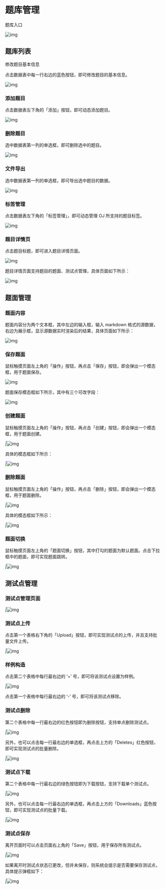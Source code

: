 # 题库管理

题库入口

![img](/img/manager-manual/160467186175.jpg)

## 题库列表

修改题目基本信息

点击数据表中每一行右边的蓝色按钮，即可修改题目的基本信息。

![img](/img/manager-manual/160467186223.jpg)

### 添加题目

点击数据表左下角的「添加」按钮，即可动态添加题目。

![img](/img/manager-manual/160467186279.jpg)

### 删除题目

选中数据表第一列的单选框，即可删除选中的题目。

![img](/img/manager-manual/160467186319.jpg)

### 文件导出

选中数据表第一列的单选框，即可导出选中题目的数据。

![img](/img/manager-manual/160467186397.jpg)

### 标签管理

点击数据表左下角的「标签管理」，即可动态管理 OJ 所支持的题目标签。

![img](/img/manager-manual/160467186494.jpg)

### 题目详情页

点击题目标题，即可进入题目详情页面。

![img](/img/manager-manual/160467186536.jpg)

题目详情页面支持题目的题面、测试点管理，具体页面如下所示：

![img](/img/manager-manual/160467186613.jpg)

## 题面管理

### 题面内容

题面内容分为两个文本框，其中左边的输入框，输入 markdown 格式的源数据，右边为展示框，显示源数据实时渲染后的结果，具体页面如下所示：

![img](/img/manager-manual/160467186673.jpg)

### 保存题面

鼠标触摸页面左上角的「操作」按钮，再点击「保存」按钮，即会弹出一个模态框，用于题面保存。

![img](/img/manager-manual/160467186722.jpg)

题面保存模态框如下所示，其中有三个可改字段：

![img](/img/manager-manual/160467186789.jpg)

### 创建题面

鼠标触摸页面左上角的「操作」按钮，再点击「创建」按钮，即会弹出一个模态框，用于题面创建。

*|*![img](/img/manager-manual/160467186858.jpg)

具体的模态框如下所示：

*|*![img](/img/manager-manual/160467186900.jpg)

### 删除题面

鼠标触摸页面左上角的「操作」按钮，再点击「删除」按钮，即会弹出一个模态框，用于题面删除。

*|*![img](/img/manager-manual/160467186948.jpg)

具体的模态框如下所示：

*|*![img](/img/manager-manual/160467186983.jpg)

### 题面切换

鼠标触摸页面左上角的「题面切换」按钮，其中打勾的题面为默认题面。点击下拉框中的题面，即可实现题面跳转。

*|*![img](/img/manager-manual/160467187073.jpg)

## 测试点管理

### 测试点管理页面

*|*![img](/img/manager-manual/160467187130.jpg)

### 测试点上传

点击第一个表格右下角的「Upload」按钮，即可实现测试点的上传，并且支持批量文件上传。

*|*![img](/img/manager-manual/160467187180.jpg)

### 样例构造

点击第二个表格中每行最右边的 ‘+’ 号，即可将该测试点设置为样例。

*|*![img](/img/manager-manual/160467187266.jpg)

点击第一个表格中每行最右边的 ‘-’ 号，即可将该测试点移除。

### 测试点删除

第二个表格中每一行最右边的红色按钮即为删除按钮，支持单点删除测试点。

*|*![img](/img/manager-manual/160467187312.jpg)

另外，也可以点击每一行最右边的单选框，再点击上方的「Deletes」红色按钮，即可实现测试点的批量删除。

*|*![img](/img/manager-manual/160467187360.jpg)

### 测试点下载

第二个表格中每一行最右边的绿色按钮即为下载按钮，支持下载单个测试点。

*|*![img](/img/manager-manual/160467187406.jpg)

另外，也可以点击每一行最右边的单选框，再点击上方的「Downloads」蓝色按钮，即可实现测试点的批量下载。

*|*![img](/img/manager-manual/160467187473.jpg)

### 测试点保存

离开页面时可以点击页面右上角的「Save」按钮，用于保存所有测试点。

*|*![img](/img/manager-manual/160467187521.jpg)

如果离开时测试点状态已更改，但并未保存，则系统会提示是否需要保存测试点，具体提示弹框如下：

*|*![img](/img/manager-manual/160467187636.jpg)